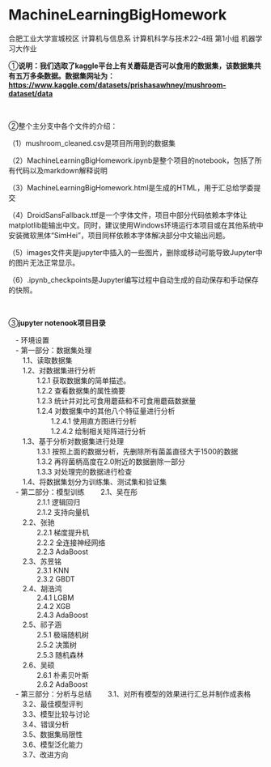 # MachineLearningBigHomework
 合肥工业大学宣城校区 计算机与信息系 计算机科学与技术22-4班 第1小组 机器学习大作业



①**说明：我们选取了kaggle平台上有关蘑菇是否可以食用的数据集，该数据集共有五万多条数据。数据集网址为：https://www.kaggle.com/datasets/prishasawhney/mushroom-dataset/data**

<br>

②整个主分支中各个文件的介绍：

（1）mushroom_cleaned.csv是项目所用到的数据集

（2）MachineLearningBigHomework.ipynb是整个项目的notebook，包括了所有代码以及markdown解释说明

（3）MachineLearningBigHomework.html是生成的HTML，用于汇总给学委提交

（4）DroidSansFallback.ttf是一个字体文件，项目中部分代码依赖本字体让matplotlib能输出中文。同时，建议使用Windows环境运行本项目或在其他系统中安装微软黑体“SimHei”，项目同样依赖本字体解决部分中文输出问题。

（5）images文件夹是jupyter中插入的一些图片，删除或移动可能导致Jupyter中的图片无法正常显示。

（6）.ipynb_checkpoints是Jupyter编写过程中自动生成的自动保存和手动保存的快照。

<br>

③**jupyter notenook项目目录**

 - 环境设置<br>
 - 第一部分：数据集处理<br>
  1.1、读取数据集<br>
  1.2、对数据集进行分析<br>
    1.2.1 获取数据集的简单描述。<br>
    1.2.2 查看数据集的属性摘要<br>
    1.2.3 统计并对比可食用蘑菇和不可食用蘑菇数据量<br>
    1.2.4 对数据集中的其他八个特征量进行分析<br>
      1.2.4.1 使用直方图进行分析<br>
      1.2.4.2 绘制相关矩阵进行分析<br>
  1.3、基于分析对数据集进行处理<br>
    1.3.1 按照上面的数据分析，先删除所有菌盖直径大于1500的数据<br>
    1.3.2 再将菌柄高度在2.0附近的数据删除一部分<br>
    1.3.3 对处理完的数据进行检查<br>
  1.4、将数据集划分为训练集、测试集和验证集<br>
 - 第二部分：模型训练
  2.1、吴在彤<br>
    2.1.1 逻辑回归<br>
    2.1.2 支持向量机<br>
  2.2、张驰<br>
    2.2.1 梯度提升机<br>
    2.2.2 全连接神经网络<br>
    2.2.3 AdaBoost<br>
  2.3、苏昱铭<br>
    2.3.1 KNN<br>
    2.3.2 GBDT<br>
  2.4、胡浩鸿<br>
    2.4.1 LGBM<br>
    2.4.2 XGB<br>
    2.4.3 AdaBoost<br>
  2.5、祁子涵<br>
    2.5.1 极端随机树<br>
    2.5.2 决策树<br>
    2.5.3 随机森林<br>
  2.6、吴硕<br>
    2.6.1 朴素贝叶斯<br>
    2.6.2 AdaBoost<br>
 - 第三部分：分析与总结
  3.1、对所有模型的效果进行汇总并制作成表格<br>
  3.2、最佳模型评判<br>
  3.3、模型比较与讨论<br>
  3.4、错误分析<br>
  3.5、数据集局限性<br>
  3.6、模型泛化能力<br>
  3.7、改进方向<br>